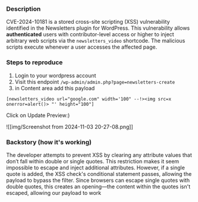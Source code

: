 
### Description 
CVE-2024-10181 is a stored cross-site scripting (XSS) vulnerability identified in the Newsletters plugin for WordPress. This vulnerability allows **authenticated** users with contributor-level access or higher to inject arbitrary web scripts via the `newsletters_video` shortcode. The malicious scripts execute whenever a user accesses the affected page.


### Steps to reproduce
1. Login to your wordpress account
2. Visit this endpoint `/wp-admin/admin.php?page=newsletters-create`
3. in Content area add this payload
```
[newsletters_video url="google.com" width='100" --!><img src=x onerror=alert()> "' height="100"]
```
Click on Update Preview:)

![[img/Screenshot from 2024-11-03 20-27-08.png]]
### Backstory (how it's working)

The developer attempts to prevent XSS by clearing any attribute values that don’t fall within double or single quotes. This restriction makes it seem impossible to escape and inject additional attributes. However, if a single quote is added, the XSS check's conditional statement passes, allowing the payload to bypass the filter. Since browsers can escape single quotes with double quotes, this creates an opening—the content within the quotes isn't escaped, allowing our payload to work
